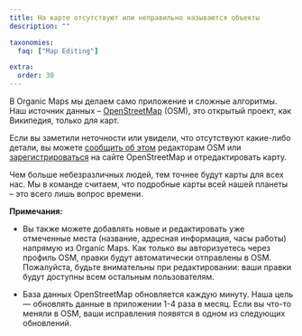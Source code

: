 ```yaml
---
title: На карте отсутствуют или неправильно называются объекты
description: ""

taxonomies:
  faq: ["Map Editing"]

extra:
  order: 30
---
```


В Organic Maps мы делаем само приложение и сложные алгоритмы. Наш источник данных – [OpenStreetMap](https://www.openstreetmap.org/) (OSM), это открытый проект, как Википедия, только для карт.

Если вы заметили неточности или увидели, что отсутствуют какие-либо детали, вы можете [сообщить об этом](https://www.openstreetmap.org/note/new) редакторам OSM или [зарегистрироваться](https://www.openstreetmap.org/user/new) на сайте OpenStreetMap и отредактировать карту.

Чем больше небезразличных людей, тем точнее будут карты для всех нас. Мы в команде считаем, что подробные карты всей нашей планеты – это всего лишь вопрос времени.

**Примечания:**

* Вы также можете добавлять новые и редактировать уже отмеченные места (название, адресная информация, часы работы) напрямую из Organic Maps. Как только вы авторизуетесь через профиль OSM, правки будут автоматически отправлены в OSM. Пожалуйста, будьте внимательны при редактировании: ваши правки будут доступны всем остальным пользователям.

* База данных OpenStreetMap обновляется каждую минуту. Наша цель — обновлять данные в приложении 1-4 раза в месяц. Если вы что-то меняли в OSM, ваши исправления появятся в одном из следующих обновлений.
